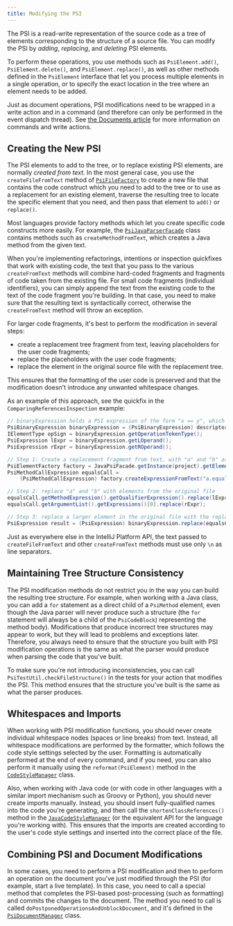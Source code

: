 ```yaml
---
title: Modifying the PSI
---
```


The PSI is a read-write representation of the source code as a tree of elements corresponding to the structure of a source
file. You can modify the PSI by *adding*, *replacing*, and *deleting* PSI elements.

To perform these operations, you use methods such as `PsiElement.add()`, `PsiElement.delete()`, and `PsiElement.replace()`,
as well as other methods defined in the `PsiElement` interface that let you process multiple elements in a single
operation, or to specify the exact location in the tree where an element needs to be added.

Just as document operations, PSI modifications need to be wrapped in a write action and in a command (and therefore
can only be performed in the event dispatch thread). See [the Documents article](documents.md#what-are-the-rules-of-working-with-documents)
for more information on commands and write actions.


## Creating the New PSI

The PSI elements to add to the tree, or to replace existing PSI elements, are normally *created from text*.
In the most general case, you use the `createFileFromText` method of [`PsiFileFactory`](upsource:///platform/core-api/src/com/intellij/psi/PsiFileFactory.java)
to create a new file that contains the code construct which you need to add to the tree or to use as a replacement
for an existing element, traverse the resulting tree to locate the specific element that you need, and then pass that
element to `add()` or `replace()`.

Most languages provide factory methods which let you create specific code constructs more easily. For example,
the [`PsiJavaParserFacade`](upsource:///java/java-psi-api/src/com/intellij/psi/PsiJavaParserFacade.java) class
contains methods such as `createMethodFromText`, which creates a Java method from the given text.

When you're implementing refactorings, intentions or inspection quickfixes that work with existing code, the text that
you pass to the various `createFromText` methods will combine hard-coded fragments and fragments of code taken from
the existing file. For small code fragments (individual identifiers), you can simply append the text from the existing
code to the text of the code fragment you're building. In that case, you need to make sure that the resulting text is 
syntactically correct, otherwise the `createFromText` method will throw an exception. 

For larger code fragments, it's best to perform the modification in several steps: 

 * create a replacement tree fragment from text, leaving placeholders for the user code fragments;
 * replace the placeholders with the user code fragments;
 * replace the element in the original source file with the replacement tree.

This ensures that the formatting of the user code is preserved and that the modification doesn't introduce any unwanted
whitespace changes.  

As an example of this approach, see the quickfix in the `ComparingReferencesInspection` example:

```java
// binaryExpression holds a PSI expression of the form "x == y", which needs to be replaced with "x.equals(y)"
PsiBinaryExpression binaryExpression = (PsiBinaryExpression) descriptor.getPsiElement();
IElementType opSign = binaryExpression.getOperationTokenType();
PsiExpression lExpr = binaryExpression.getLOperand();
PsiExpression rExpr = binaryExpression.getROperand();

// Step 1: Create a replacement fragment from text, with "a" and "b" as placeholders
PsiElementFactory factory = JavaPsiFacade.getInstance(project).getElementFactory();
PsiMethodCallExpression equalsCall =
    (PsiMethodCallExpression) factory.createExpressionFromText("a.equals(b)", null);

// Step 2: replace "a" and "b" with elements from the original file
equalsCall.getMethodExpression().getQualifierExpression().replace(lExpr);
equalsCall.getArgumentList().getExpressions()[0].replace(rExpr);

// Step 3: replace a larger element in the original file with the replacement tree
PsiExpression result = (PsiExpression) binaryExpression.replace(equalsCall);
```

Just as everywhere else in the IntelliJ Platform API, the text passed to `createFileFromText` and other `createFromText`
methods must use only `\n` as line separators.


## Maintaining Tree Structure Consistency

The PSI modification methods do not restrict you in the way you can build the resulting tree structure. For example,
when working with a Java class, you can add a `for` statement as a direct child of a `PsiMethod` element, even though
the Java parser will never produce such a structure (the `for` statement will always be a child of the `PsiCodeBlock`)
representing the method body). Modifications that produce incorrect tree structures may appear to work, but they will
lead to problems and exceptions later. Therefore, you always need to ensure that the structure you built with PSI
modification operations is the same as what the parser would produce when parsing the code that you've built.

To make sure you're not introducing inconsistencies, you can call `PsiTestUtil.checkFileStructure()` in the tests for
your action that modifies the PSI. This method ensures that the structure you've built is the same as what the parser produces.


## Whitespaces and Imports

When working with PSI modification functions, you should never create individual whitespace nodes (spaces or line breaks)
from text. Instead, all whitespace modifications are performed by the formatter, which follows the code style settings
selected by the user. Formatting is automatically performed at the end of every command, and if you need, you can
also perform it manually using the `reformat(PsiElement)` method in the
[`CodeStyleManager`](upsource:///platform/core-api/src/com/intellij/psi/codeStyle/CodeStyleManager.java) class.

Also, when working with Java code (or with code in other languages with a similar import mechanism such as Groovy or Python),
you should never create imports manually. Instead, you should insert fully-qualified names into the code you're
generating, and then call the `shortenClassReferences()` method in the 
[`JavaCodeStyleManager`](upsource:///java/java-psi-api/src/com/intellij/psi/codeStyle/JavaCodeStyleManager.java)
(or the equivalent API for the language you're working with). This ensures that the imports are created according to
the user's code style settings and inserted into the correct place of the file.


## Combining PSI and Document Modifications 

In some cases, you need to perform a PSI modification and then to perform an operation on the document you've just
modified through the PSI (for example, start a live template). In this case, you need to call a special method that
completes the PSI-based post-processing (such as formatting) and commits the changes to the document. The method
you need to call is called `doPostponedOperationsAndUnblockDocument`, and it's defined in the
[`PsiDocumentManager`](upsource:///platform/core-api/src/com/intellij/psi/PsiDocumentManager.java) class.


